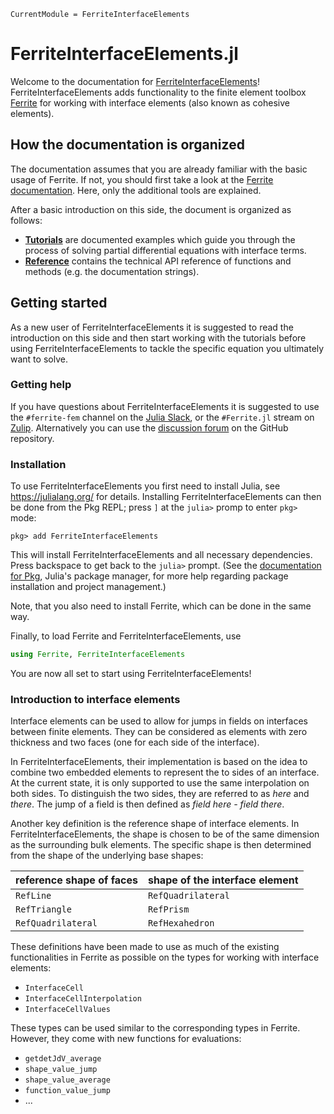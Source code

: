 ```@meta
CurrentModule = FerriteInterfaceElements
```

# FerriteInterfaceElements.jl

Welcome to the documentation for [FerriteInterfaceElements](https://github.com/Ferrite-FEM/FerriteInterfaceElements.jl)! FerriteInterfaceElements adds functionality to the
finite element toolbox [Ferrite](https://github.com/Ferrite-FEM/Ferrite.jl) for working
with interface elements (also known as cohesive elements).

## How the documentation is organized

The documentation assumes that you are already familiar with the basic usage of Ferrite.
If not, you should first take a look at the [Ferrite documentation](https://ferrite-fem.github.io/Ferrite.jl/dev/).
Here, only the additional tools are explained.

After a basic introduction on this side, the document is organized as follows:

 - [**Tutorials**](tutorials/index.md) are documented examples which guide you
   through the process of solving partial differential equations with interface terms.
 - [**Reference**](reference/index.md) contains the technical API reference of functions and
   methods (e.g. the documentation strings).

## Getting started

As a new user of FerriteInterfaceElements it is suggested to read the introduction on this side
and then start working with the tutorials before using FerriteInterfaceElements to tackle the 
specific equation you ultimately want to solve.

### Getting help

If you have questions about FerriteInterfaceElements it is suggested to use the `#ferrite-fem` channel on the
[Julia Slack](https://julialang.org/slack/), or the `#Ferrite.jl` stream on
[Zulip](https://julialang.zulipchat.com/). Alternatively you can use the [discussion
forum](https://github.com/Ferrite-FEM/FerriteInterfaceElements.jl/discussions) on the GitHub repository.

### Installation

To use FerriteInterfaceElements you first need to install Julia, see <https://julialang.org/> for details.
Installing FerriteInterfaceElements can then be done from the Pkg REPL; press `]` at the `julia>` promp to
enter `pkg>` mode:

```
pkg> add FerriteInterfaceElements
```

This will install FerriteInterfaceElements and all necessary dependencies. Press backspace to get back to the
`julia>` prompt. (See the [documentation for Pkg](https://pkgdocs.julialang.org/), Julia's
package manager, for more help regarding package installation and project management.)

Note, that you also need to install Ferrite, which can be done in the same way.

Finally, to load Ferrite and FerriteInterfaceElements, use

```julia
using Ferrite, FerriteInterfaceElements
```

You are now all set to start using FerriteInterfaceElements!

### Introduction to interface elements

Interface elements can be used to allow for jumps in fields on interfaces between
finite elements. They can be considered as elements with zero thickness and
two faces (one for each side of the interface).

In FerriteInterfaceElements, their implementation is based on the idea to combine
two embedded elements to represent the to sides of an interface. At the current state,
it is only supported to use the same interpolation on both sides. To distinguish
the two sides, they are referred to as *here* and *there*. The jump of a
field is then defined as *field here - field there*.

Another key definition is the reference shape of interface elements. In
FerriteInterfaceElements, the shape is chosen to be of the same dimension as the
surrounding bulk elements. The specific shape is then determined from the shape
of the underlying base shapes:

| reference shape of faces | shape of the interface element |
|:------------------------ |:------------------------------ |
| `RefLine`                | `RefQuadrilateral`             |
| `RefTriangle`            | `RefPrism`                     |
| `RefQuadrilateral`       | `RefHexahedron`                |

These definitions have been made to use as much of the existing functionalities in
Ferrite as possible on the types for working with interface elements:

* `InterfaceCell`
* `InterfaceCellInterpolation`
* `InterfaceCellValues`

These types can be used similar to the corresponding types in Ferrite. However, they
come with new functions for evaluations:

* `getdetJdV_average`
* `shape_value_jump`
* `shape_value_average`
* `function_value_jump`
* ...